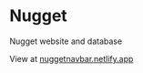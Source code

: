 # Nugget
Nugget website and database

View at [nuggetnavbar.netlify.app](https://nuggetnavbar.netlify.app)

